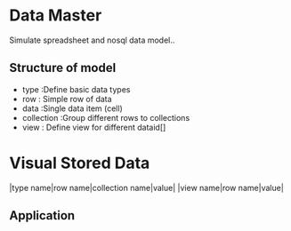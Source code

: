 # Data Master
Simulate spreadsheet and nosql data model..

## Structure of model
* type
:Define basic data types
* row
: Simple row of data
* data
:Single data item (cell)
* collection
:Group different rows to collections
* view
: Define view for different dataid[]


# Visual Stored Data
|type name|row name|collection name|value|
|view name|row name|value|

## Application
